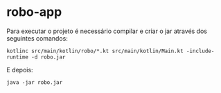 # robo-app

Para executar o projeto é necessário compilar e criar o jar através dos seguintes comandos:

```
kotlinc src/main/kotlin/robo/*.kt src/main/kotlin/Main.kt -include-runtime -d robo.jar
```
E depois:
```
java -jar robo.jar
```

